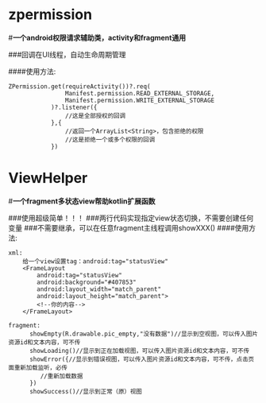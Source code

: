 # zpermission
#**一个android权限请求辅助类，activity和fragment通用**

###回调在UI线程，自动生命周期管理

####使用方法:
```
ZPermission.get(requireActivity())?.req(
                Manifest.permission.READ_EXTERNAL_STORAGE,
                Manifest.permission.WRITE_EXTERNAL_STORAGE
            )?.listener({
                //这是全部授权的回调
            },{
                //返回一个ArrayList<String>，包含拒绝的权限
                //这是拒绝一个或多个权限的回调
            })

```




# ViewHelper
#**一个fragment多状态view帮助kotlin扩展函数**

###使用超级简单！！！
###两行代码实现指定view状态切换，不需要创建任何变量
###不需要继承，可以在任意fragment主线程调用showXXX()
####使用方法:
```
xml:
    给一个view设置tag：android:tag="statusView"
    <FrameLayout
        android:tag="statusView"
        android:background="#407853"
        android:layout_width="match_parent"
        android:layout_height="match_parent">
        <!--你的内容-->
    </FrameLayout>
    
fragment:
      showEmpty(R.drawable.pic_empty,"没有数据")//显示到空视图，可以传入图片资源id和文本内容，可不传
      showLoading()//显示到正在加载视图，可以传入图片资源id和文本内容，可不传
      showError({//显示到错误视图，可以传入图片资源id和文本内容，可不传，点击页面重新加载监听，必传
         //重新加载数据
      })
      showSuccess()//显示到正常（原）视图

```
